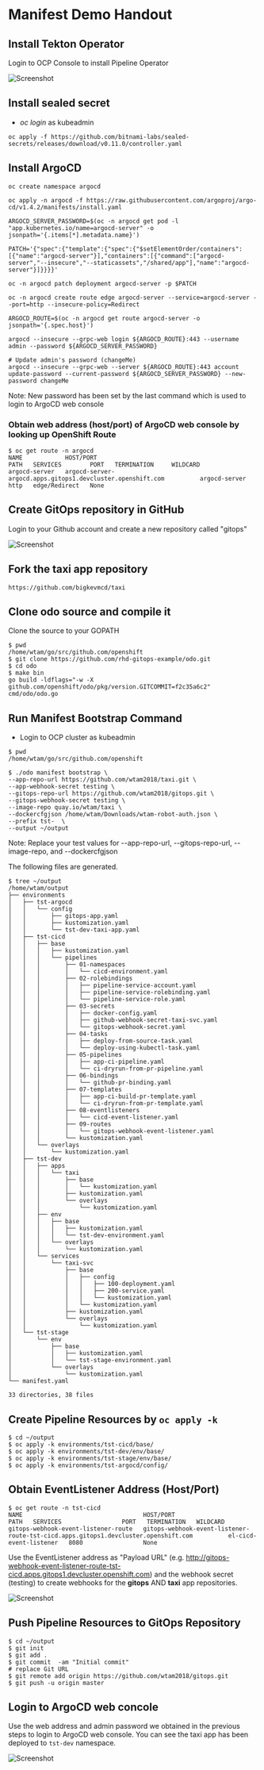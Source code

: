 # Manifest Demo Handout

## Install Tekton Operator

Login to OCP Console to install Pipeline Operator

 ![Screenshot](img/install-pipeline.png)

## Install sealed secret

* _oc login_ as kubeadmin

```shell
oc apply -f https://github.com/bitnami-labs/sealed-secrets/releases/download/v0.11.0/controller.yaml
```

## Install ArgoCD

```shell
oc create namespace argocd

oc apply -n argocd -f https://raw.githubusercontent.com/argoproj/argo-cd/v1.4.2/manifests/install.yaml

ARGOCD_SERVER_PASSWORD=$(oc -n argocd get pod -l "app.kubernetes.io/name=argocd-server" -o jsonpath='{.items[*].metadata.name}')

PATCH='{"spec":{"template":{"spec":{"$setElementOrder/containers":[{"name":"argocd-server"}],"containers":[{"command":["argocd-server","--insecure","--staticassets","/shared/app"],"name":"argocd-server"}]}}}}'

oc -n argocd patch deployment argocd-server -p $PATCH

oc -n argocd create route edge argocd-server --service=argocd-server --port=http --insecure-policy=Redirect

ARGOCD_ROUTE=$(oc -n argocd get route argocd-server -o jsonpath='{.spec.host}')

argocd --insecure --grpc-web login ${ARGOCD_ROUTE}:443 --username admin --password ${ARGOCD_SERVER_PASSWORD}

# Update admin's password (changeMe)
argocd --insecure --grpc-web --server ${ARGOCD_ROUTE}:443 account update-password --current-password ${ARGOCD_SERVER_PASSWORD} --new-password changeMe
```
Note: New password has been set by the last command which is used to login to ArgoCD web console

### Obtain web address (host/port) of ArgoCD web console by looking up OpenShift Route

```shell
$ oc get route -n argocd
NAME            HOST/PORT                                                    PATH   SERVICES        PORT   TERMINATION     WILDCARD
argocd-server   argocd-server-argocd.apps.gitops1.devcluster.openshift.com          argocd-server   http   edge/Redirect   None
```

## Create GitOps repository in GitHub

Login to your Github account and create a new repository called "gitops"

 ![Screenshot](img/create-gitops-repo.png)

## Fork the taxi app repository

```shell
https://github.com/bigkevmcd/taxi
```

## Clone odo source and compile it

Clone the source to your GOPATH

```shell
$ pwd
/home/wtam/go/src/github.com/openshift
$ git clone https://github.com/rhd-gitops-example/odo.git
$ cd odo
$ make bin
go build -ldflags="-w -X github.com/openshift/odo/pkg/version.GITCOMMIT=f2c35a6c2" cmd/odo/odo.go
```
## Run Manifest Bootstrap Command

* Login to OCP cluster as kubeadmin

```shell
$ pwd
/home/wtam/go/src/github.com/openshift

$ ./odo manifest bootstrap \
--app-repo-url https://github.com/wtam2018/taxi.git \
--app-webhook-secret testing \
--gitops-repo-url https://github.com/wtam2018/gitops.git \
--gitops-webhook-secret testing \
--image-repo quay.io/wtam/taxi \
--dockercfgjson /home/wtam/Downloads/wtam-robot-auth.json \
--prefix tst-  \
--output ~/output
```

Note: Replace your test values for --app-repo-url, --gitops-repo-url, --image-repo, and --dockercfgjson

The following files are generated.
```shell
$ tree ~/output
/home/wtam/output
├── environments
│   ├── tst-argocd
│   │   └── config
│   │       ├── gitops-app.yaml
│   │       ├── kustomization.yaml
│   │       └── tst-dev-taxi-app.yaml
│   ├── tst-cicd
│   │   ├── base
│   │   │   ├── kustomization.yaml
│   │   │   └── pipelines
│   │   │       ├── 01-namespaces
│   │   │       │   └── cicd-environment.yaml
│   │   │       ├── 02-rolebindings
│   │   │       │   ├── pipeline-service-account.yaml
│   │   │       │   ├── pipeline-service-rolebinding.yaml
│   │   │       │   └── pipeline-service-role.yaml
│   │   │       ├── 03-secrets
│   │   │       │   ├── docker-config.yaml
│   │   │       │   ├── github-webhook-secret-taxi-svc.yaml
│   │   │       │   └── gitops-webhook-secret.yaml
│   │   │       ├── 04-tasks
│   │   │       │   ├── deploy-from-source-task.yaml
│   │   │       │   └── deploy-using-kubectl-task.yaml
│   │   │       ├── 05-pipelines
│   │   │       │   ├── app-ci-pipeline.yaml
│   │   │       │   └── ci-dryrun-from-pr-pipeline.yaml
│   │   │       ├── 06-bindings
│   │   │       │   └── github-pr-binding.yaml
│   │   │       ├── 07-templates
│   │   │       │   ├── app-ci-build-pr-template.yaml
│   │   │       │   └── ci-dryrun-from-pr-template.yaml
│   │   │       ├── 08-eventlisteners
│   │   │       │   └── cicd-event-listener.yaml
│   │   │       ├── 09-routes
│   │   │       │   └── gitops-webhook-event-listener.yaml
│   │   │       └── kustomization.yaml
│   │   └── overlays
│   │       └── kustomization.yaml
│   ├── tst-dev
│   │   ├── apps
│   │   │   └── taxi
│   │   │       ├── base
│   │   │       │   └── kustomization.yaml
│   │   │       ├── kustomization.yaml
│   │   │       └── overlays
│   │   │           └── kustomization.yaml
│   │   ├── env
│   │   │   ├── base
│   │   │   │   ├── kustomization.yaml
│   │   │   │   └── tst-dev-environment.yaml
│   │   │   └── overlays
│   │   │       └── kustomization.yaml
│   │   └── services
│   │       └── taxi-svc
│   │           ├── base
│   │           │   ├── config
│   │           │   │   ├── 100-deployment.yaml
│   │           │   │   ├── 200-service.yaml
│   │           │   │   └── kustomization.yaml
│   │           │   └── kustomization.yaml
│   │           ├── kustomization.yaml
│   │           └── overlays
│   │               └── kustomization.yaml
│   └── tst-stage
│       └── env
│           ├── base
│           │   ├── kustomization.yaml
│           │   └── tst-stage-environment.yaml
│           └── overlays
│               └── kustomization.yaml
└── manifest.yaml

33 directories, 38 files
```

## Create Pipeline Resources by `oc apply -k`

```shell
$ cd ~/output
$ oc apply -k environments/tst-cicd/base/
$ oc apply -k environments/tst-dev/env/base/
$ oc apply -k environments/tst-stage/env/base/
$ oc apply -k environments/tst-argocd/config/
```

## Obtain EventListener Address (Host/Port)

```shell
$ oc get route -n tst-cicd
NAME                                  HOST/PORT                                                                            PATH   SERVICES                 PORT   TERMINATION   WILDCARD
gitops-webhook-event-listener-route   gitops-webhook-event-listener-route-tst-cicd.apps.gitops1.devcluster.openshift.com          el-cicd-event-listener   8080                 None
```

Use the EventListener address as "Payload URL" (e.g. http://gitops-webhook-event-listener-route-tst-cicd.apps.gitops1.devcluster.openshift.com) and the webhook secret (testing) to create webhooks for the **gitops** AND **taxi** app repositories.

 ![Screenshot](img/add-webhook.png)


## Push Pipeline Resources to GitOps Repository

```shell
$ cd ~/output
$ git init
$ git add .
$ git commit  -am "Initial commit"
# replace Git URL
$ git remote add origin https://github.com/wtam2018/gitops.git
$ git push -u origin master
```
## Login to ArgoCD web concole 

Use the web address and admin password we obtained in the previous steps to login to ArgoCD web console.  You can see the taxi app has been deployed to `tst-dev` namespace.

 ![Screenshot](img/argocd-console.png)
